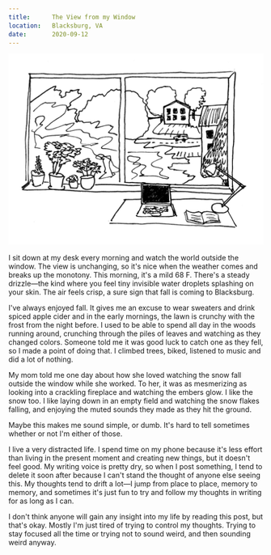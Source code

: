```yaml
---
title:      The View from my Window
location:   Blacksburg, VA
date:       2020-09-12
---
```


<div class="full-width photo-wrapper">
    <img loading="lazy" src="/assets/images/writing/window-views/window.jpeg"/>
</div>

I sit down at my desk every morning and watch the world outside the window. The view is unchanging, so it's nice when the weather comes and breaks up the monotony. This morning, it's a mild 68 F. There's a steady drizzle—the kind where you feel tiny invisible water droplets splashing on your skin. The air feels crisp, a sure sign that fall is coming to Blacksburg. 

I've always enjoyed fall. It gives me an excuse to wear sweaters and drink spiced apple cider and in the early mornings, the lawn is crunchy with the frost from the night before. I used to be able to spend all day in the woods running around, crunching through the piles of leaves and watching as they changed colors. Someone told me it was good luck to catch one as they fell, so I made a point of doing that. I climbed trees, biked, listened to music and did a lot of nothing.

My mom told me one day about how she loved watching the snow fall outside the window while she worked. To her, it was as mesmerizing as looking into a crackling fireplace and watching the embers glow. I like the snow too. I like laying down in an empty field and watching the snow flakes falling, and enjoying the muted sounds they made as they hit the ground.

Maybe this makes me sound simple, or dumb. It's hard to tell sometimes whether or not I'm either of those.

I live a very distracted life. I spend time on my phone because it's less effort than living in the present moment and creating new things, but it doesn't feel good. My writing voice is pretty dry, so when I post something, I tend to delete it soon after because I can't stand the thought of anyone else seeing this. My thoughts tend to drift a lot—I jump from place to place, memory to memory, and sometimes it's just fun to try and follow my thoughts in writing for as long as I can. 

I don't think anyone will gain any insight into my life by reading this post, but that's okay. Mostly I'm just tired of trying to control my thoughts. Trying to stay focused all the time or trying not to sound weird, and then sounding weird anyway.

